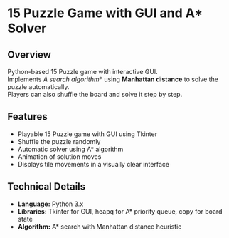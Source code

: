 # 15 Puzzle Game with GUI and A* Solver

## Overview
Python-based 15 Puzzle game with interactive GUI.  
Implements **A* search algorithm** using **Manhattan distance** to solve the puzzle automatically.  
Players can also shuffle the board and solve it step by step.

## Features
- Playable 15 Puzzle game with GUI using Tkinter  
- Shuffle the puzzle randomly  
- Automatic solver using A* algorithm  
- Animation of solution moves  
- Displays tile movements in a visually clear interface

## Technical Details
- **Language:** Python 3.x  
- **Libraries:** Tkinter for GUI, heapq for A* priority queue, copy for board state  
- **Algorithm:** A* search with Manhattan distance heuristic  
